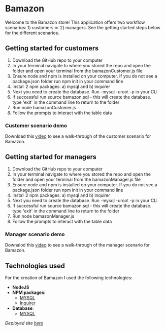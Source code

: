 # Bamazon

Welcome to the Bamazon store! This application offers two workflow scenarios: 1) customers or 2) managers. See the getting started steps below for the different scenarios.

## Getting started for customers

1) Download the GitHub repo to your computer
2) In your terminal navigate to where you stored the repo and open the folder and open your terminal from the bamazonCustomer.js file
3) Ensure node and npm is installed on your computer. If you do not see a package.json folder run npm init in your command line
4) Install 2 npm packages: a) mysql and b) inquirer
5) Next you need to create the database. Run -mysql -uroot -p in your CLI
6) If successful run source bamazon.sql - this will create the database. type 'exit' in the command line to return to the folder
7) Run node bamazonCustomer.js
8) Follow the prompts to interact with the table data

### Customer scenario demo
Download this [video](https://github.com/jennhenn18/Bamazon/blob/master/assets/customerworkflow.mp4) to see a walk-through of the customer scenario for Bamazon.

## Getting started for managers

1) Download the GitHub repo to your computer
2) In your terminal navigate to where you stored the repo and open the folder and open your terminal from the bamazonManager.js file
3) Ensure node and npm is installed on your computer. If you do not see a package.json folder run npm init in your command line
4) Install 2 npm packages: a) mysql and b) inquirer
5) Next you need to create the database. Run -mysql -uroot -p in your CLI
6) If successful run source bamazon.sql - this will create the database. type 'exit' in the command line to return to the folder
7) Run node bamazonManager.js
8) Follow the prompts to interact with the table data

### Manager scenario demo
Downalod this [video](https://github.com/jennhenn18/Bamazon/blob/master/assets/managerworkflow.mp4) to see a walk-through of the manager scenario for Bamazon.


## Technologies used

For the creation of Bamazon I used the following technologies:
- **NodeJS**
- **NPM packages**:
    - [MYSQL](https://www.npmjs.com/package/mysql)
    - [Inquirer](https://www.npmjs.com/package/inquirer)
- **Database**:
    - [MYSQL](https://www.mysql.com/)

*Deployed site [here](https://jennhenn18.github.io/Bamazon/)*
